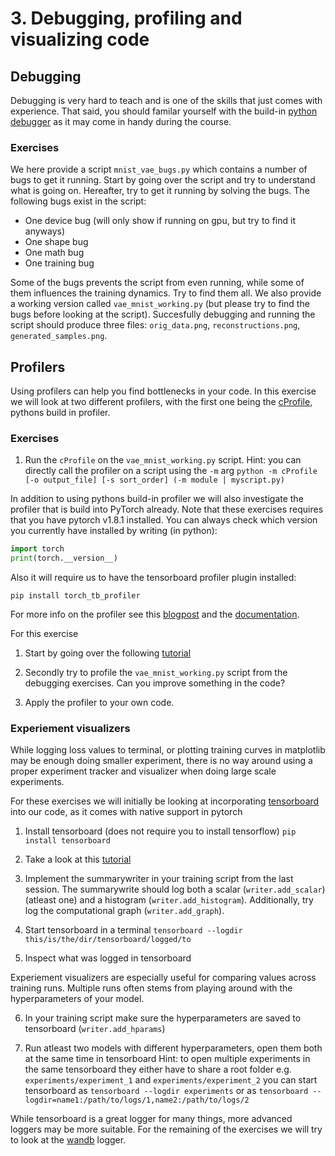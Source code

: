 # 3. Debugging, profiling and visualizing code

## Debugging

Debugging is very hard to teach and is one of the skills that just comes with experience. That said, you should
familar yourself with the build-in [python debugger](https://docs.python.org/3/library/pdb.html) as it may come in
handy during the course. 

### Exercises

We here provide a script `mnist_vae_bugs.py` which contains a number of bugs to get it running. Start by going over
the script and try to understand what is going on. Hereafter, try to get it running by solving the bugs. The following 
bugs exist in the script:

* One device bug (will only show if running on gpu, but try to find it anyways)
* One shape bug 
* One math bug 
* One training bug

Some of the bugs prevents the script from even running, while some of them influences the training dynamics.
Try to find them all. We also provide a working version called `vae_mnist_working.py` (but please try to find
the bugs before looking at the script). Succesfully debugging and running the script should produce three files: 
`orig_data.png`, `reconstructions.png`, `generated_samples.png`. 

## Profilers

Using profilers can help you find bottlenecks in your code. In this exercise we will look at two different
profilers, with the first one being the [cProfile](https://docs.python.org/3/library/profile.html), pythons
build in profiler.

### Exercises

1. Run the `cProfile` on the `vae_mnist_working.py` script. Hint: you can directly call the profiler on a
   script using the `-m` arg
   `python -m cProfile [-o output_file] [-s sort_order] (-m module | myscript.py) `

In addition to using pythons build-in profiler we will also investigate the profiler that is build into PyTorch already.
Note that these exercises requires that you have pytorch v1.8.1 installed. You can always check which version you
currently have installed by writing (in python):

```python
import torch
print(torch.__version__)
```

Also it will require us to have the tensorboard profiler plugin installed:

``` 
pip install torch_tb_profiler
```

For more info on the profiler see this [blogpost](https://pytorch.org/blog/introducing-pytorch-profiler-the-new-and-improved-performance-tool/)
and the [documentation](https://pytorch.org/docs/stable/profiler.html).

For this exercise

1. Start by going over the following [tutorial](https://pytorch.org/tutorials/beginner/profiler.html)

2. Secondly try to profile the `vae_mnist_working.py` script from the debugging exercises. Can you improve
something in the code?

3. Apply the profiler to your own code. 

### Experiement visualizers

While logging loss values to terminal, or plotting training curves in matplotlib may be enough doing smaller experiment,
there is no way around using a proper experiment tracker and visualizer when doing large scale experiments.

For these exercises we will initially be looking at incorporating [tensorboard](https://www.tensorflow.org/tensorboard) into our code, 
as it comes with native support in pytorch

1. Install tensorboard (does not require you to install tensorflow)
   ```pip install tensorboard```

2. Take a look at this [tutorial](https://pytorch.org/docs/stable/tensorboard.html)

3. Implement the summarywriter in your training script from the last session. The summarywrite should log both
   a scalar (`writer.add_scalar`) (atleast one) and a histogram (`writer.add_histogram`). Additionally, try log
   the computational graph (`writer.add_graph`).
   
4. Start tensorboard in a terminal
   ```tensorboard --logdir this/is/the/dir/tensorboard/logged/to```
   
5. Inspect what was logged in tensorboard

Experiement visualizers are especially useful for comparing values across training runs. Multiple runs often
stems from playing around with the hyperparameters of your model.

6. In your training script make sure the hyperparameters are saved to tensorboard (`writer.add_hparams`)

7. Run atleast two models with different hyperparameters, open them both at the same time in tensorboard
   Hint: to open multiple experiments in the same tensorboard they either have to share a root folder e.g.
   `experiments/experiment_1` and `experiments/experiment_2` you can start tensorboard as
   ```tensorboard --logdir experiments```
   or as
   ```tensorboard --logdir=name1:/path/to/logs/1,name2:/path/to/logs/2```

While tensorboard is a great logger for many things, more advanced loggers may be more suitable. For the remaining 
of the exercises we will try to look at the [wandb](https://wandb.ai/site) logger. 


